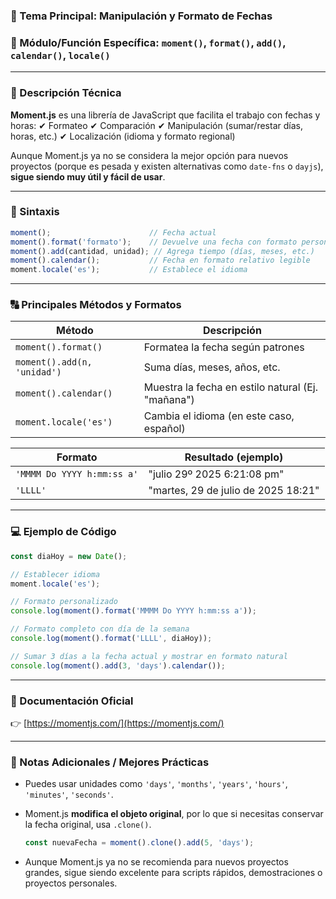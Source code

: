 ### 🧠 Tema Principal: Manipulación y Formato de Fechas

### 📌 Módulo/Función Específica: `moment()`, `format()`, `add()`, `calendar()`, `locale()`

---

### 📖 Descripción Técnica

**Moment.js** es una librería de JavaScript que facilita el trabajo con fechas y horas:
✔ Formateo
✔ Comparación
✔ Manipulación (sumar/restar días, horas, etc.)
✔ Localización (idioma y formato regional)

Aunque Moment.js ya no se considera la mejor opción para nuevos proyectos (porque es pesada y existen alternativas como `date-fns` o `dayjs`), **sigue siendo muy útil y fácil de usar**.

---

### 🧾 Sintaxis

```javascript
moment();                      // Fecha actual
moment().format('formato');    // Devuelve una fecha con formato personalizado
moment().add(cantidad, unidad); // Agrega tiempo (días, meses, etc.)
moment().calendar();           // Fecha en formato relativo legible
moment.locale('es');           // Establece el idioma
```

---

### 🔠 Principales Métodos y Formatos

| Método                      | Descripción                                       |
| --------------------------- | ------------------------------------------------- |
| `moment().format()`         | Formatea la fecha según patrones                  |
| `moment().add(n, 'unidad')` | Suma días, meses, años, etc.                      |
| `moment().calendar()`       | Muestra la fecha en estilo natural (Ej. "mañana") |
| `moment.locale('es')`       | Cambia el idioma (en este caso, español)          |

| Formato                    | Resultado (ejemplo)                 |
| -------------------------- | ----------------------------------- |
| `'MMMM Do YYYY h:mm:ss a'` | "julio 29º 2025 6:21:08 pm"         |
| `'LLLL'`                   | "martes, 29 de julio de 2025 18:21" |

---

### 💻 Ejemplo de Código

```javascript
const diaHoy = new Date();

// Establecer idioma
moment.locale('es');

// Formato personalizado
console.log(moment().format('MMMM Do YYYY h:mm:ss a'));

// Formato completo con día de la semana
console.log(moment().format('LLLL', diaHoy));

// Sumar 3 días a la fecha actual y mostrar en formato natural
console.log(moment().add(3, 'days').calendar());
```

---

### 📎 Documentación Oficial

👉 [https://momentjs.com/](https://momentjs.com/)

---

### 📝 Notas Adicionales / Mejores Prácticas

* Puedes usar unidades como `'days'`, `'months'`, `'years'`, `'hours'`, `'minutes'`, `'seconds'`.

* Moment.js **modifica el objeto original**, por lo que si necesitas conservar la fecha original, usa `.clone()`.

  ```javascript
  const nuevaFecha = moment().clone().add(5, 'days');
  ```

* Aunque Moment.js ya no se recomienda para nuevos proyectos grandes, sigue siendo excelente para scripts rápidos, demostraciones o proyectos personales.